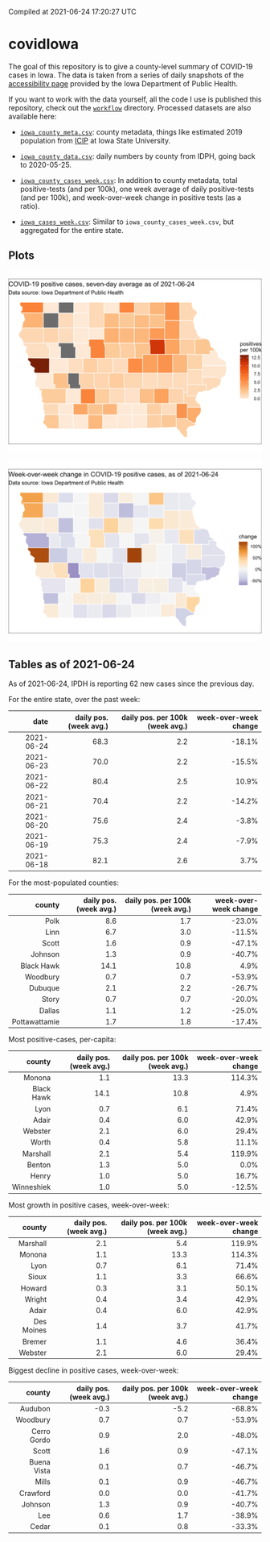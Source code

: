 Compiled at 2021-06-24 17:20:27 UTC

<!-- README.md is generated from README.Rmd. Please edit that file -->

# covidIowa

<!-- badges: start -->

<!-- badges: end -->

The goal of this repository is to give a county-level summary of
COVID-19 cases in Iowa. The data is taken from a series of daily
snapshots of the [accessibility
page](https://coronavirus.iowa.gov/pages/access) provided by the Iowa
Department of Public Health.

If you want to work with the data yourself, all the code I use is
published this repository, check out the [`workflow`](workflow)
directory. Processed datasets are also available here:

  - [`iowa_county_meta.csv`](https://raw.githubusercontent.com/ijlyttle/covidIowa/master/workflow/data/99-publish/iowa_county_meta.csv):
    county metadata, things like estimated 2019 population from
    [ICIP](https://www.icip.iastate.edu/tables/population/counties-estimates)
    at Iowa State University.

  - [`iowa_county_data.csv`](https://raw.githubusercontent.com/ijlyttle/covidIowa/master/workflow/data/99-publish/iowa_county_data.csv):
    daily numbers by county from IDPH, going back to 2020-05-25.

  - [`iowa_county_cases_week.csv`](https://raw.githubusercontent.com/ijlyttle/covidIowa/master/workflow/data/99-publish/iowa_county_data.csv):
    In addition to county metadata, total positive-tests (and per 100k),
    one week average of daily positive-tests (and per 100k), and
    week-over-week change in positive tests (as a ratio).

  - [`iowa_cases_week.csv`](https://raw.githubusercontent.com/ijlyttle/covidIowa/master/workflow/data/99-publish/iowa_cases_week.csv):
    Similar to `iowa_county_cases_week.csv`, but aggregated for the
    entire state.

## Plots

![](workflow/data/99-publish/iowa_cases.png)

![](workflow/data/99-publish/iowa_change.png)

## Tables as of 2021-06-24

As of 2021-06-24, IPDH is reporting 62 new cases since the previous day.

For the entire state, over the past week:

|       date | daily pos. (week avg.) | daily pos. per 100k (week avg.) | week-over-week change |
| ---------: | ---------------------: | ------------------------------: | --------------------: |
| 2021-06-24 |                   68.3 |                             2.2 |               \-18.1% |
| 2021-06-23 |                   70.0 |                             2.2 |               \-15.5% |
| 2021-06-22 |                   80.4 |                             2.5 |                 10.9% |
| 2021-06-21 |                   70.4 |                             2.2 |               \-14.2% |
| 2021-06-20 |                   75.6 |                             2.4 |                \-3.8% |
| 2021-06-19 |                   75.3 |                             2.4 |                \-7.9% |
| 2021-06-18 |                   82.1 |                             2.6 |                  3.7% |

For the most-populated counties:

|        county | daily pos. (week avg.) | daily pos. per 100k (week avg.) | week-over-week change |
| ------------: | ---------------------: | ------------------------------: | --------------------: |
|          Polk |                    8.6 |                             1.7 |               \-23.0% |
|          Linn |                    6.7 |                             3.0 |               \-11.5% |
|         Scott |                    1.6 |                             0.9 |               \-47.1% |
|       Johnson |                    1.3 |                             0.9 |               \-40.7% |
|    Black Hawk |                   14.1 |                            10.8 |                  4.9% |
|      Woodbury |                    0.7 |                             0.7 |               \-53.9% |
|       Dubuque |                    2.1 |                             2.2 |               \-26.7% |
|         Story |                    0.7 |                             0.7 |               \-20.0% |
|        Dallas |                    1.1 |                             1.2 |               \-25.0% |
| Pottawattamie |                    1.7 |                             1.8 |               \-17.4% |

Most positive-cases, per-capita:

|     county | daily pos. (week avg.) | daily pos. per 100k (week avg.) | week-over-week change |
| ---------: | ---------------------: | ------------------------------: | --------------------: |
|     Monona |                    1.1 |                            13.3 |                114.3% |
| Black Hawk |                   14.1 |                            10.8 |                  4.9% |
|       Lyon |                    0.7 |                             6.1 |                 71.4% |
|      Adair |                    0.4 |                             6.0 |                 42.9% |
|    Webster |                    2.1 |                             6.0 |                 29.4% |
|      Worth |                    0.4 |                             5.8 |                 11.1% |
|   Marshall |                    2.1 |                             5.4 |                119.9% |
|     Benton |                    1.3 |                             5.0 |                  0.0% |
|      Henry |                    1.0 |                             5.0 |                 16.7% |
| Winneshiek |                    1.0 |                             5.0 |               \-12.5% |

Most growth in positive cases, week-over-week:

|     county | daily pos. (week avg.) | daily pos. per 100k (week avg.) | week-over-week change |
| ---------: | ---------------------: | ------------------------------: | --------------------: |
|   Marshall |                    2.1 |                             5.4 |                119.9% |
|     Monona |                    1.1 |                            13.3 |                114.3% |
|       Lyon |                    0.7 |                             6.1 |                 71.4% |
|      Sioux |                    1.1 |                             3.3 |                 66.6% |
|     Howard |                    0.3 |                             3.1 |                 50.1% |
|     Wright |                    0.4 |                             3.4 |                 42.9% |
|      Adair |                    0.4 |                             6.0 |                 42.9% |
| Des Moines |                    1.4 |                             3.7 |                 41.7% |
|     Bremer |                    1.1 |                             4.6 |                 36.4% |
|    Webster |                    2.1 |                             6.0 |                 29.4% |

Biggest decline in positive cases, week-over-week:

|      county | daily pos. (week avg.) | daily pos. per 100k (week avg.) | week-over-week change |
| ----------: | ---------------------: | ------------------------------: | --------------------: |
|     Audubon |                  \-0.3 |                           \-5.2 |               \-68.8% |
|    Woodbury |                    0.7 |                             0.7 |               \-53.9% |
| Cerro Gordo |                    0.9 |                             2.0 |               \-48.0% |
|       Scott |                    1.6 |                             0.9 |               \-47.1% |
| Buena Vista |                    0.1 |                             0.7 |               \-46.7% |
|       Mills |                    0.1 |                             0.9 |               \-46.7% |
|    Crawford |                    0.0 |                             0.0 |               \-41.7% |
|     Johnson |                    1.3 |                             0.9 |               \-40.7% |
|         Lee |                    0.6 |                             1.7 |               \-38.9% |
|       Cedar |                    0.1 |                             0.8 |               \-33.3% |
